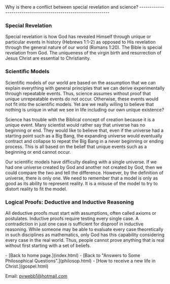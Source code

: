  <head> <title>(PVW) Special Revelation and Science</title> <meta content="IE=9" http-equiv="X-UA-Compatible"></meta> <link href="css/page_style.css" rel="stylesheet" type="text/css"></link> </head><body><div class="page_style"> Why is there a conflict between special revelation and science?
---------------------------------------------------------------

### Special Revelation

Special revelation is how God has revealed Himself through unique or particular events in history (Hebrews 1:1-2) as opposed to His revelation through the general nature of our world (Romans 1:20). The Bible is special revelation from God. The uniqueness of the virgin birth and resurrection of Jesus Christ are essential to Christianity.

### Scientific Models

Scientific models of our world are based on the assumption that we can explain everything with general principles that we can derive experimentally through repeatable events. Thus, science assumes without proof that unique unrepeatable events do not occur. Otherwise, these events would not fit into the scientific models. Yet are we really willing to believe that nothing is unique in what we see in life including our own unique existence?

Science has trouble with the Biblical concept of creation because it is a unique event. Many scientist would rather say that universe has no beginning or end. They would like to believe that, even if the universe had a starting point such as a Big Bang, the expanding universe would eventually contract and collapse to repeat the Big Bang in a never beginning or ending process. This is all based on the belief that unique events such as a beginning or end cannot occur.

Our scientific models have difficulty dealing with a single universe. If we had one universe created by God and another not created by God, then we could compare the two and tell the difference. However, by the definition of universe, there is only one. We need to remember that a model is only as good as its ability to represent reality. It is a misuse of the model to try to distort reality to fit the model.

### Logical Proofs: Deductive and Inductive Reasoning

All deductive proofs must start with assumptions, often called axioms or postulates. Inductive proofs require testing every single case. A contradiction in just one case is sufficient for disproof in inductive reasoning. While someone may be able to evaluate every case theoretically in such disciplines as mathematics, only God has this capability considering every case in the real world. Thus, people cannot prove anything that is real without first starting with a set of beliefs.

  </div>- [Back to home page.](index.html)
- [Back to "Answers to Some Philosophical Questions".](philosop.html)
- [How to receive a new life in Christ.](gospel.html)

Email: [pvwebb1@hotmail.com](mailto:pvwebb1@hotmail.com)

